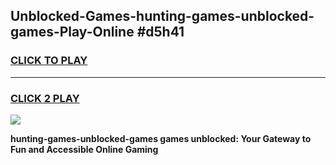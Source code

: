 
## Unblocked-Games-hunting-games-unblocked-games-Play-Online #d5h41
<h3>
<a href="https://news.freeplayer.one?title=hunting-games-unblocked-games&ref=3">CLICK TO PLAY</a></h3>
<hr>

<h3>
<a href="https://news.freeplayer.one?title=hunting-games-unblocked-games&ref=3">CLICK 2 PLAY</a>
  
</h3>

<a href="https://news.freeplayer.one?title=hunting-games-unblocked-games&ref=3"><img src="https://clearcache.store/games.png"></a>


**hunting-games-unblocked-games games unblocked: Your Gateway to Fun and Accessible Online Gaming**
